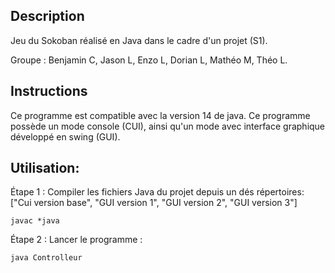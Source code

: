 ## Description
Jeu du Sokoban réalisé en Java dans le cadre d'un projet (S1).


Groupe : Benjamin C, Jason L, Enzo L, Dorian L, Mathéo M, Théo L.



## Instructions
Ce programme est compatible avec la version 14 de java.
Ce programme possède un mode console (CUI), ainsi qu'un mode
avec interface graphique développé en swing (GUI).

## Utilisation:

Étape 1 : Compiler les fichiers Java du projet depuis un dés répertoires:
["Cui version base", "GUI version 1", "GUI version 2", "GUI version 3"]
```
javac *java
```

Étape 2 : Lancer le programme :
```
java Controlleur
```
